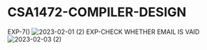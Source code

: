 # CSA1472-COMPILER-DESIGN
EXP-7()
![2023-02-01 (2)](https://user-images.githubusercontent.com/114045813/216750029-4f41a46e-0924-4029-813e-6c4ad8f48d5e.png)
EXP-CHECK WHETHER EMAIL IS VAID
![2023-02-03 (2)](https://user-images.githubusercontent.com/114045813/216750125-2bb2d523-6a90-49c7-8085-575f832fb0bf.png)
